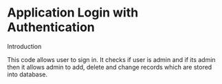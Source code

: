 # Application Login with Authentication 

Introduction 

This code allows user to sign in. 
It checks if user is admin and if its admin then it allows admin to add, delete and change records which are stored into database. 
